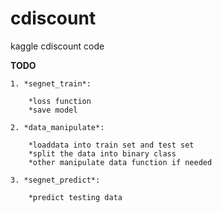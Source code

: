 # cdiscount
kaggle cdiscount code

**TODO**

	1. *segnet_train*:

		*loss function
		*save model

	2. *data_manipulate*: 

		*loaddata into train set and test set
		*split the data into binary class
		*other manipulate data function if needed

	3. *segnet_predict*:

		*predict testing data
